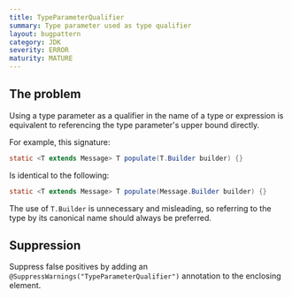 ```yaml
---
title: TypeParameterQualifier
summary: Type parameter used as type qualifier
layout: bugpattern
category: JDK
severity: ERROR
maturity: MATURE
---
```


<!--
*** AUTO-GENERATED, DO NOT MODIFY ***
To make changes, edit the @BugPattern annotation or the explanation in docs/bugpattern.
-->

## The problem
Using a type parameter as a qualifier in the name of a type or expression is
equivalent to referencing the type parameter's upper bound directly.

For example, this signature:

```java
static <T extends Message> T populate(T.Builder builder) {}
```

Is identical to the following:

```java
static <T extends Message> T populate(Message.Builder builder) {}
```

The use of `T.Builder` is unnecessary and misleading, so referring to the
type by its canonical name should always be preferred.

## Suppression
Suppress false positives by adding an `@SuppressWarnings("TypeParameterQualifier")` annotation to the enclosing element.
